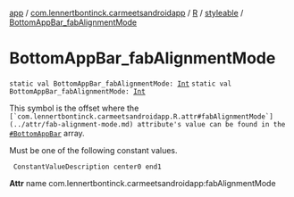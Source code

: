 [app](../../../index.md) / [com.lennertbontinck.carmeetsandroidapp](../../index.md) / [R](../index.md) / [styleable](index.md) / [BottomAppBar_fabAlignmentMode](./-bottom-app-bar_fab-alignment-mode.md)

# BottomAppBar_fabAlignmentMode

`static val BottomAppBar_fabAlignmentMode: `[`Int`](https://kotlinlang.org/api/latest/jvm/stdlib/kotlin/-int/index.html)
`static val BottomAppBar_fabAlignmentMode: `[`Int`](https://kotlinlang.org/api/latest/jvm/stdlib/kotlin/-int/index.html)

This symbol is the offset where the ``[`com.lennertbontinck.carmeetsandroidapp.R.attr#fabAlignmentMode`](../attr/fab-alignment-mode.md) attribute's value can be found in the ``[`#BottomAppBar`](-bottom-app-bar.md) array.

Must be one of the following constant values.

     ConstantValueDescription center0 end1

**Attr**
name com.lennertbontinck.carmeetsandroidapp:fabAlignmentMode

